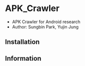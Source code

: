 # APK_Crawler
- APK Crawler for Android research
- Author: Sungbin Park, Yujin Jung

## Installation

## Information
